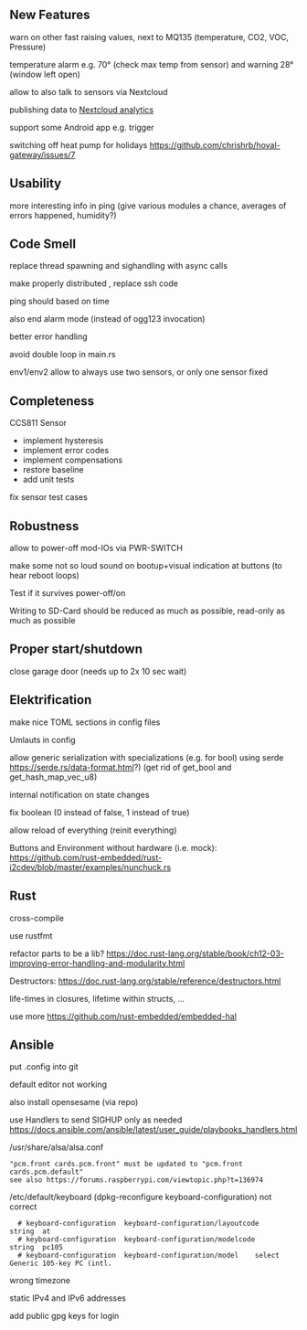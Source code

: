 ## New Features

warn on other fast raising values, next to MQ135 (temperature, CO2, VOC, Pressure)

temperature alarm e.g. 70° (check max temp from sensor) and warning 28° (window left open)

allow to also talk to sensors via Nextcloud

publishing data to [Nextcloud analytics](https://github.com/Rello/analytics/wiki/API#data-add)

support some Android app e.g. trigger

switching off heat pump for holidays https://github.com/chrishrb/hoval-gateway/issues/7


## Usability

more interesting info in ping (give various modules a chance, averages of errors happened, humidity?)


## Code Smell

replace thread spawning and sighandling with async calls

make properly distributed , replace ssh code

ping should based on time

also end alarm mode (instead of ogg123 invocation)

better error handling

avoid double loop in main.rs

env1/env2 allow to always use two sensors, or only one sensor fixed


## Completeness

CCS811 Sensor
- implement hysteresis
- implement error codes
- implement compensations
- restore baseline
- add unit tests

fix sensor test cases



## Robustness

allow to power-off mod-IOs via PWR-SWITCH

make some not so loud sound on bootup+visual indication at buttons (to hear reboot loops)

Test if it survives power-off/on

Writing to SD-Card should be reduced as much as possible, read-only as much as possible



## Proper start/shutdown

close garage door (needs up to 2x 10 sec wait)


## Elektrification

make nice TOML sections in config files

Umlauts in config

allow generic serialization with specializations (e.g. for bool) using serde https://serde.rs/data-format.html?) (get rid of get_bool and get_hash_map_vec_u8)

internal notification on state changes

fix boolean (0 instead of false, 1 instead of true)

allow reload of everything (reinit everything)

Buttons and Environment without hardware (i.e. mock): https://github.com/rust-embedded/rust-i2cdev/blob/master/examples/nunchuck.rs


## Rust

cross-compile

use rustfmt

refactor parts to be a lib? https://doc.rust-lang.org/stable/book/ch12-03-improving-error-handling-and-modularity.html

Destructors: https://doc.rust-lang.org/stable/reference/destructors.html

life-times in closures, lifetime within structs, ...

use more https://github.com/rust-embedded/embedded-hal


## Ansible

put .config into git

default editor not working

also install opensesame (via repo)

use Handlers to send SIGHUP only as needed https://docs.ansible.com/ansible/latest/user_guide/playbooks_handlers.html

/usr/share/alsa/alsa.conf

	"pcm.front cards.pcm.front" must be updated to "pcm.front cards.pcm.default"
	see also https://forums.raspberrypi.com/viewtopic.php?t=136974

/etc/default/keyboard (dpkg-reconfigure keyboard-configuration) not correct

	  # keyboard-configuration  keyboard-configuration/layoutcode       string  at
	  # keyboard-configuration  keyboard-configuration/modelcode        string  pc105
	  # keyboard-configuration  keyboard-configuration/model    select  Generic 105-key PC (intl.

wrong timezone

static IPv4 and IPv6 addresses

add public gpg keys for login
